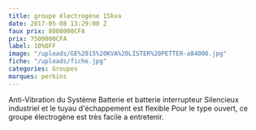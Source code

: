```yaml
---
title: groupe électrogène 15kva
date: 2017-05-08 13:29:00 Z
faux prix: 8000000CFA
prix: 7500000CFA
label: 10%OFF
image: "/uploads/GE%2015%20KVA%20LISTER%20PETTER-a84000.jpg"
fiche: "/uploads/fiche.jpg"
categories: Groupes
marques: perkins
---
```


Anti-Vibration du Système Batterie et batterie interrupteur
Silencieux industriel et le tuyau d'échappement est flexible
Pour le type ouvert, ce groupe électrogène est très facile a entretenir.